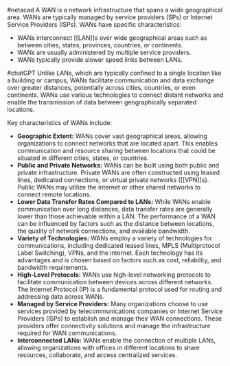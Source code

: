 #netacad
A WAN is a network infrastructure that spans a wide geographical area. WANs are typically managed by service providers (SPs) or Internet Service Providers (ISPs).
WANs have specific characteristics:
- WANs interconnect [[LAN]]s over wide geographical areas such as between cities, states, provinces, countries, or continents.
- WANs are usually administered by multiple service providers.
- WANs typically provide slower speed links between LANs.

#chatGPT
Unlike LANs, which are typically confined to a single location like a building or campus, WANs facilitate communication and data exchange over greater distances, potentially across cities, countries, or even continents. WANs use various technologies to connect distant networks and enable the transmission of data between geographically separated locations. 

Key characteristics of WANs include: 
- **Geographic Extent:** WANs cover vast geographical areas, allowing organizations to connect networks that are located apart. This enables communication and resource sharing between locations that could be situated in different cities, states, or countries.
- **Public and Private Networks:** WANs can be built using both public and private infrastructure. Private WANs are often constructed using leased lines, dedicated connections, or virtual private networks ([[VPN]]s). Public WANs may utilize the internet or other shared networks to connect remote locations.
- **Lower Data Transfer Rates Compared to LANs:** While WANs enable communication over long distances, data transfer rates are generally lower than those achievable within a LAN. The performance of a WAN can be influenced by factors such as the distance between locations, the quality of network connections, and available bandwidth.
- **Variety of Technologies:** WANs employ a variety of technologies for communications, including dedicated leased lines, MPLS (Multiprotocol Label Switching), VPNs, and the internet. Each technology has its advantages and is chosen based on factors such as cost, reliability, and bandwidth requirements.
- **High-Level Protocols:** WANs use high-level networking protocols to facilitate communication between devices across different networks. The Internet Protocol (IP) is a fundamental protocol used for routing and addressing data across WANs.
- **Managed by Service Providers:** Many organizations choose to use services provided by telecommunications companies or Internet Service Providers (ISPs) to establish and manage their WAN connections. These providers offer connectivity solutions and manage the infrastructure required for WAN communications.
- **Interconnected LANs:** WANs enable the connection of multiple LANs, allowing organizations with offices in different locations to share resources, collaborate, and access centralized services.
